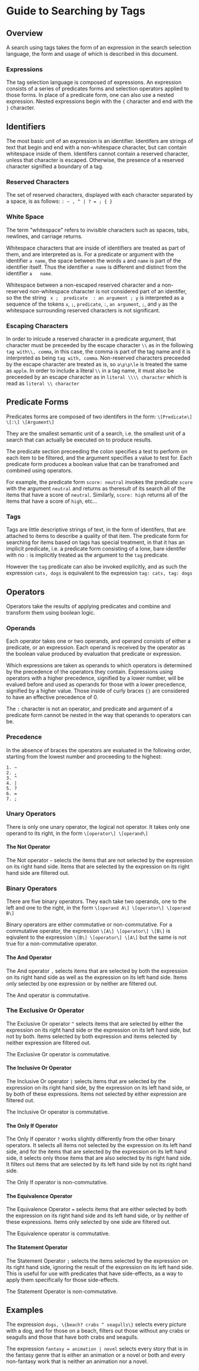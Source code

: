 Guide to Searching by Tags
==========================

## Overview ##

A search using tags takes the form of an expression in the search selection
language, the form and usage of which is described in this document.

### Expressions ###

The tag selection language is composed of expressions. An expression consists
of a series of predicates forms and selection operators applied to those forms.
In place of a predicate form, one can also use a nested expression. Nested
expressions begin with the `{` character and end with the `}` character.

## Identifiers ##

The most basic unit of an expression is an identifier. Identifers are strings of
text that begin and end with a non-whitespace character, but can contain
whitespace inside of them. Identifers cannot contain a reserved character,
unless that character is escaped. Otherwise, the presence of a reserved
character signified a boundary of a tag.

### Reserved Characters ###

The set of reserved characters, displayed with each character separated by a
space, is as follows: `: ~ , ^ | ? = ; { }`

### White Space ###

The term "whitespace" refers to invisible characters such as spaces, tabs,
newlines, and carriage returns.  

Whitespace characters that are inside of identifiers are treated as part of
them, and are interpreted as is. For a predicate or argument with the identifier
`a name`, the space between the words `a` and `name` is part of the identifier
itself. Thus the identifier `a name` is different and distinct from the
identifier `a   name`.

Whitespace between a non-escaped reserved character and a non-reserved
non-whitespace character is not considered part of an identifer, so the
the string `  x ;  predicate  : an argument ; y ` is interpreted as a sequence
of the tokens `x`, `;`, `predicate`, `:`, `an argument`, `;`, and `y` as the
whitespace surrounding reserved characters is not significant.

### Escaping Characters ###

In order to inlcude a reserved character in a predicate argument, that character
must be preceeded by the escape character `\\` as in the following
`tag with\\, comma`, in this case, the comma is part of the tag name and it is
interpreted as being `tag with, comma`. Non-reserved characters preceeded by
the escape character are treated as is, so `a\p\p\le` is treated the same as
`apple`. In order to include a literal `\\` in a tag name, it must also be
preceeded by an escape character as in `literal \\\\ character` which is read
as `literal \\ character`

## Predicate Forms ##

Predicates forms are composed of two identifers in the form:
`\[Predicate\] \[:\] \[Argument\]`

They are the smallest semantic unit of a search, i.e. the smallest unit of a
search that can actually be executed on to produce results.

The predicate section preceeding the colon specifies a test to perform on each
item to be filtered, and the argument specifies a value to test for. Each
predicate form produces a boolean value that can be transfromed and combined
using operators.

For example, the predicate form `score: neutral` invokes the predicate
`score` with the argument `neutral` and returns as theresult of its search
all of the items that have a score of `neutral`. Similarly, `score: high`
returns all of the items that have a score of `high`, etc...

### Tags ###

Tags are little descriptive strings of text, in the form of identifers, that are
attached to items to describe a quality of that item. The predicate form for
searching for items based on tags has special treatment, in that it has an
implicit predicate, i.e. a predicate form consisting of a lone, bare identifer
with no `:` is implicitly treated as the argument to the `tag` predicate.

However the `tag` predicate can also be invoked explicitly, and as such the
expression `cats, dogs` is equivalent to the expression `tag: cats, tag: dogs`

## Operators ##

Operators take the results of applying predicates and combine and transform them
using boolean logic.

### Operands ###

Each operator takes one or two operands, and operand consists of either a
predicate, or an expression. Each operand is received by the operator as the
boolean value produced by evaluation that predicate or expression.

Which expressions are taken as operands to which operators is determined by
the precedence of the operators they contain. Expressions using operators
with a higher precedence, signified by a lower number, will be evalued before
and used as operands for those with a lower precedence, signified by a higher
value. Those inside of curly braces `{}` are considered to have an effective
precedence of 0. 

The `:` character is not an operator, and predicate and argument of a predicate
form cannot be nested in the way that operands to operators can be.

### Precedence ###

In the absence of braces the operators are evaluated in the following order,
starting from the lowest number and proceeding to the highest:

	1. ~
	2. ,
	3. ^
	4. |
	5. ?
	6. =
	7. ;

### Unary Operators ###

There is only one unary operator, the logical not operator. It takes only one
operand to its right, in the form `\[operator\] \[operand\]`

#### The Not Operator ####

The Not operator `~` selects the items that are not selected by the expression
on its right hand side. Items that are selected by the expression on its right
hand side are filtered out.

### Binary Operators ###

There are five binary operators. They each take two operands, one to the left
and one to the right, in the form `\[operand A\] \[operator\] \[operand B\]`

Binary operators are either commutative or non-commutative. For a commutative
operator, the expression  `\[A\] \[operator\] \[B\]` is eqivalent to the
expression `\[B\] \[operator\] \[A\]` but the same is not true for a
non-commutative operator.

#### The And Operator ####

The And operator `,` selects items that are selected by both the expression on
its right hand side as well as the expression on its left hand side. Items only
selected by one expression or by neither are filtered out.

The And operator is commutative.

### The Exclusive Or Operator ####

The Exclusive Or operator `^` selects items that are selected by either the
expression on its right hand side or the expression on its left hand side, but
not by both. Items selected by both expression and items selected by neither
expression are filtered out.

The Exclusive Or operator is commutative.

#### The Inclusive Or Operator ####

The Inclusive Or operator `|` selects items that are selected by the expression
on its right hand side, by the expression on its left hand side, or by both of
these expressions. Items not selected by either expression are filtered out.

The Inclusive Or operator is commutative.

#### The Only If Operator ####

The Only If operator `?` works slightly differently from the other binary
operators. It selects all items not selected by the expression on its left hand
side, and for the items that are selected by the expression on its left hand
side, it selects only those items that are also selected by its right hand side.
It filters out items that are selected by its left hand side by not its right
hand side.

The Only If operator is non-commutative.

#### The Equivalence Operator ####

The Equivalence Operator `=` selects items that are either selected by both
the expression on its right hand side and its left hand side, or by neither of
these expressions. Items only selected by one side are filtered out.

The Equivalence operator is commutative.

#### The Statement Operator ####

The Statement Operator `;` selects the items selected by the expression on its 
right hand side, ignoring the result of the expression on its left hand side.
This is useful for use with predicates that have side-effects, as a way to apply
them specifically for those side-effects.

The Statement Operator is non-commutative.

## Examples ##

The expression `dogs, \{beach? crabs ^ seagulls\}` selects every picture with
a dog, and for those on a beach, filters out those without any crabs or seagulls
and those that have both crabs and seagulls.

The expression `fantasy = animation | novel` selects every story that is in
the fantasy genre that is either an animation or a novel or both and every
non-fantasy work that is neither an animation nor a novel.
